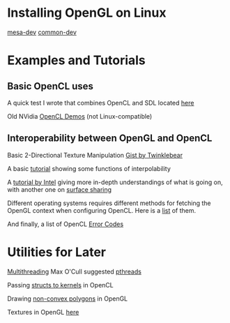 # Installing OpenGL on Linux
[mesa-dev](https://superuser.com/questions/1099227/installing-opengl-in-linux)
[common-dev](https://askubuntu.com/questions/795647/how-to-install-opengl-4-0-or-4-5-for-developing)


# Examples and Tutorials
## Basic OpenCL uses
A quick test I wrote that combines OpenCL and SDL located [here](https://gist.github.com/Masteralan/5095f99b3afc7087ddb46ef8cfb20bb3)

Old NVidia [OpenCL Demos](https://developer.nvidia.com/opencl) (not Linux-compatible)


## Interoperability between OpenGL and OpenCL
Basic 2-Directional Texture Manipulation [Gist by Twinklebear](https://gist.github.com/Twinklebear/5393665)

A basic [tutorial](http://www.cmsoft.com.br/opencl-tutorial/openclopengl-interoperation-textures/) showing some functions of interpolability

A [tutorial by Intel](https://software.intel.com/content/www/us/en/develop/articles/opencl-and-opengl-interoperability-tutorial.html) giving more in-depth understandings of what is going on, with another one on [surface sharing](https://software.intel.com/content/www/us/en/develop/articles/sharing-surfaces-between-opencl-and-opengl-43-on-intel-processor-graphics-using-implicit.html)


Different operating systems requires different methods for fetching the OpenGL context when configuring OpenCL. Here is a [list](https://github.com/glfw/glfw/issues/104) of them.

And finally, a list of OpenCL [Error Codes](https://streamhpc.com/blog/2013-04-28/opencl-error-codes/)


# Utilities for Later
[Multithreading](https://stackoverflow.com/questions/21663555/run-two-functions-at-the-same-time)
Max O'Cull suggested [pthreads](https://randu.org/tutorials/threads/)

Passing [structs to kernels](https://stackoverflow.com/questions/52009087/passing-c-structures-to-opencl-kernel) in OpenCL

Drawing [non-convex polygons](https://stackoverflow.com/questions/25422846/how-to-force-opengl-to-draw-a-non-convex-filled-polygon) in OpenGL

Textures in OpenGL [here](https://learnopengl.com/Getting-started/Textures)